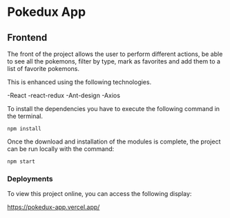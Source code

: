 # Pokedux App
## Frontend

The front of the project allows the user to perform different actions, be able to see all the pokemons, filter by type, mark as favorites and add them to a list of favorite pokemons.

This is enhanced using the following technologies.

-React
-react-redux
-Ant-design
-Axios

To install the dependencies you have to execute the following command in the terminal.

```
npm install
```

Once the download and installation of the modules is complete, the project can be run locally with the command:

```
npm start
```

### Deployments

To view this project online, you can access the following display:

https://pokedux-app.vercel.app/